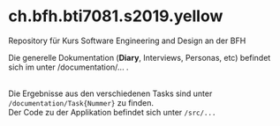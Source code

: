 # ch.bfh.bti7081.s2019.yellow
Repository für Kurs Software Engineering and Design an der BFH

Die generelle Dokumentation (**Diary**, Interviews, Personas, etc) befindet sich im unter /documentation/... . 

<br>Die Ergebnisse aus den verschiedenen Tasks sind unter `/documentation/Task{Nummer}` zu finden. 
<br>Der Code zu der Applikation befindet sich unter `/src/...`
